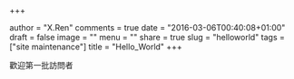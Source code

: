 +++

author = "X.Ren"
comments = true
date = "2016-03-06T00:40:08+01:00"
draft = false
image = ""
menu = ""
share = true
slug = "helloworld"
tags = ["site maintenance"]
title = "Hello_World"
+++

歡迎第一批訪問者